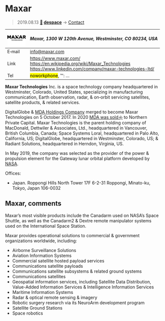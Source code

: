 # Maxar
> 2019.08.13 **[🚀](../index/index.md) [despace](index.md)** → [Contact](contact.md)

|[![](f/contact/m/maxar_logo1_thumb.png)](f/contact/m/maxar_logo1.png)|*Maxar, 1300 W 120th Avenue, Westminster, CO 80234, USA*|
|:--|:--|
|E‑mail| <info@maxar.com> |
|Link| <https://www.maxar.com/><br> <https://en.wikipedia.org/wiki/Maxar_Technologies><br> <https://www.linkedin.com/company/maxar-technologies-ltd/> |
|Tel| <mark>noworkphone</mark>, ℻: … |

**Maxar Technologies** Inc. is a space technology company headquartered in Westminster, Colorado, United States, specializing in manufacturing communication, Earth observation, radar, & on‑orbit servicing satellites, satellite products, & related services.

DigitalGlobe & [MDA Holdings Company](zz_mda.md) merged to become Maxar Technologies on 5 October 2017. In 2020 [MDA was sold ⎆](http://investor.maxar.com/investor-news/press-release-details/2019/Maxar-Technologies-to-Sell-MDA-to-Northern-Private-Capital-for-CAD1-Billion/default.aspx) to Northern Private Capital. Maxar Technologies is the parent holding company of MacDonald, Dettwiler & Associates, Ltd., headquartered in Vancouver, British Columbia, Canada; Space Systems Loral, headquartered in Palo Alto, California, US; DigitalGlobe, headquartered in Westminster, Colorado, US; & Radiant Solutions, headquartered in Herndon, Virginia, US.

In May 2019, the company was selected as the provider of the power & propulsion element for the Gateway lunar orbital platform developed by [NASA](zz_nasa.md).

Offices:

   - Japan. Roppongi Hills North Tower 17F 6-2-31 Roppongi, Minato-ku, Tokyo, Japan 106-0032


<p style="page-break-after:always"> </p>

## Maxar, comments

Maxar’s most visible products include the Canadarm used on NASA’s Space Shuttle, as well as the Canadarm2 & Dextre remote manipulator systems used on the International Space Station.

Maxar provides operational solutions to commercial & government organizations worldwide, including:

   - Airborne Surveillance Solutions
   - Aviation Information Systems
   - Commercial satellite hosted payload services
   - Communications satellite payloads
   - Communications satellite subsystems & related ground systems
   - Communications satellites
   - Geospatial information services, including Satellite Data Distribution, Value-Added Information Services & Intelligence Information Services
   - Maritime Information Systems
   - Radar & optical remote sensing & imagery
   - Robotic surgery research via its NeuroArm development program
   - Satellite Ground Stations
   - Space robotics
